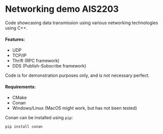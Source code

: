 # Networking demo AIS2203

Code showcasing data transmission using various networking technologies using C++.

#### Features:
* UDP
* TCP/IP
* Thrift (RPC framework)
* DDS (Publish-Subscribe framework)

Code is for demonstration purposes only, and is not necessary perfect.

####  Requirements:
* CMake
* Conan
* Windows/Linux (MacOS might work, but has not been tested)

Conan can be installed using `pip`:
```bash
pip install conan
```
